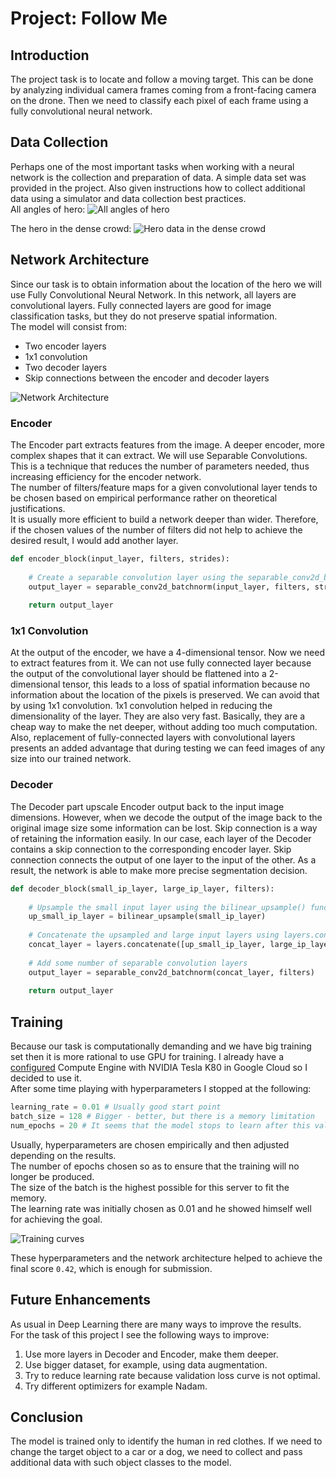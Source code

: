 # Project: Follow Me

[fcn]: ./images/fcn.png
[fcn_conv]: ./images/fcn_conv.png
[sim_crowd]: ./images/sim_crowd.png
[sim_zigzag]: ./images/sim_zigzag.png
[train]: ./images/train.png

## Introduction

The project task is to locate and follow a moving target. 
This can be done by analyzing individual camera frames coming from a front-facing camera on the drone. 
Then we need to classify each pixel of each frame using a fully convolutional neural network.

## Data Collection

Perhaps one of the most important tasks when working with a neural network is the collection and preparation of data.
A simple data set was provided in the project. Also given instructions how to collect additional data using a simulator and data collection best practices.  
All angles of hero:
![All angles of hero][sim_zigzag]

The hero in the dense crowd:
![Hero data in the dense crowd][sim_crowd]

## Network Architecture

Since our task is to obtain information about the location of the hero we will use Fully Convolutional Neural Network. In this network, all layers are convolutional layers. Fully connected layers are good for image classification tasks, but they do not preserve spatial information.  
The model will consist from:  
* Two encoder layers
* 1x1 convolution
* Two decoder layers
* Skip connections between the encoder and decoder layers

![Network Architecture][fcn_conv]

### Encoder

The Encoder part extracts features from the image. A deeper encoder, more complex shapes that it can extract.
We will use Separable Convolutions. This is a technique that reduces the number of parameters needed, thus increasing efficiency for the encoder network.  
The number of filters/feature maps for a given convolutional layer tends to be chosen based on empirical performance rather on theoretical justifications.  
It is usually more efficient to build a network deeper than wider. Therefore, if the chosen values of the number of filters did not help to achieve the desired result, I would add another layer.

```python
def encoder_block(input_layer, filters, strides):
    
    # Create a separable convolution layer using the separable_conv2d_batchnorm() function.
    output_layer = separable_conv2d_batchnorm(input_layer, filters, strides)
    
    return output_layer
```

### 1x1 Convolution

At the output of the encoder, we have a 4-dimensional tensor. Now we need to extract features from it. We can not use fully connected layer because the output of the convolutional layer should be flattened into a 2-dimensional tensor, this leads to a loss of spatial information because no information about the location of the pixels is preserved. We can avoid that by using 1x1 convolution. 1x1 convolution helped in reducing the dimensionality of the layer. They are also very fast. Basically, they are a cheap way to make the net deeper, without adding too much computation. Also, replacement of fully-connected layers with convolutional layers presents an added advantage that during testing we can feed images of any size into our trained network. 

### Decoder

The Decoder part upscale Encoder output back to the input image dimensions. However, when we decode the output of the image back to the original image size some information can be lost. Skip connection is a way of retaining the information easily. In our case, each layer of the Decoder contains a skip connection to the corresponding encoder layer. Skip connection connects the output of one layer to the input of the other. As a result, the network is able to make more precise segmentation decision.

```python
def decoder_block(small_ip_layer, large_ip_layer, filters):
    
    # Upsample the small input layer using the bilinear_upsample() function.
    up_small_ip_layer = bilinear_upsample(small_ip_layer)
    
    # Concatenate the upsampled and large input layers using layers.concatenate
    concat_layer = layers.concatenate([up_small_ip_layer, large_ip_layer])
    
    # Add some number of separable convolution layers
    output_layer = separable_conv2d_batchnorm(concat_layer, filters)
    
    return output_layer
```

## Training

Because our task is computationally demanding and we have big training set then it is more rational to use GPU for training.
I already have a [configured](https://medium.com/google-cloud/running-jupyter-notebooks-on-gpu-on-google-cloud-d44f57d22dbd) Compute Engine with NVIDIA Tesla K80 in Google Cloud so I decided to use it.  
After some time playing with hyperparameters I stopped at the following:  
```python
learning_rate = 0.01 # Usually good start point
batch_size = 128 # Bigger - better, but there is a memory limitation 
num_epochs = 20 # It seems that the model stops to learn after this value
```  
Usually, hyperparameters are chosen empirically and then adjusted depending on the results.  
The number of epochs chosen so as to ensure that the training will no longer be produced.  
The size of the batch is the highest possible for this server to fit the memory.  
The learning rate was initially chosen as 0.01 and he showed himself well for achieving the goal.  

![Training curves][train]  

These hyperparameters and the network architecture helped to achieve the final score `0.42`, which is enough for submission.

## Future Enhancements

As usual in Deep Learning there are many ways to improve the results.  
For the task of this project I see the following ways to improve:  
1. Use more layers in Decoder and Encoder, make them deeper.
2. Use bigger dataset, for example, using data augmentation.
3. Try to reduce learning rate because validation loss curve is not optimal.
4. Try different optimizers for example Nadam.

## Conclusion

The model is trained only to identify the human in red clothes. If we need to change the target object to a car or a dog, we need to collect and pass additional data with such object classes to the model.
